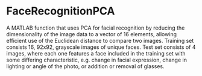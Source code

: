 # FaceRecognitionPCA
A MATLAB function that uses PCA for facial recognition by reducing the dimensionality of the image data to a vector of 16 elements, allowing efficient use of the Euclidean distance to compare two images. Training set consists 16, 92x92, grayscale images of unique faces. Test set consists of 4 images, where each one features a face included in the training set with some differing characteristic, e.g. change in facial expression, change in lighting or angle of the photo, or addition or removal of glasses. 
